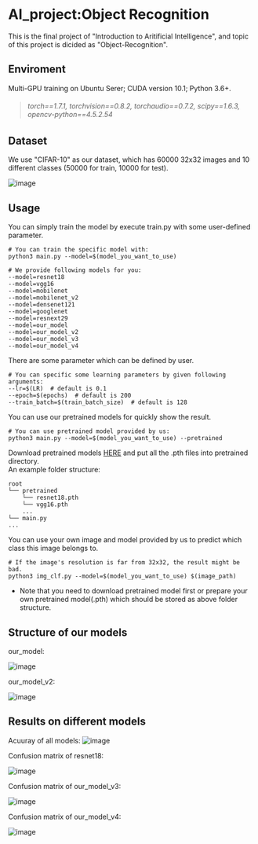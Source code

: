 # AI_project:Object Recognition
This is the final project of "Introduction to Aritificial Intelligence", and topic of this project is dicided as "Object-Recognition".

## Enviroment
Multi-GPU training on Ubuntu Serer; CUDA version 10.1; Python 3.6+.
> ###### torch==1.7.1, torchvision==0.8.2, torchaudio==0.7.2, scipy==1.6.3, opencv-python==4.5.2.54

## Dataset
We use "CIFAR-10" as our dataset, which has 60000 32x32 images and 10 different classes (50000 for train, 10000 for test).

![image](https://github.com/Tiffamy/Object_Recognition-AI_project-/blob/main/image/cifar-10.png)
## Usage
You can simply train the model by execute train.py with some user-defined parameter.

```
# You can train the specific model with: 
python3 main.py --model=$(model_you_want_to_use)

# We provide following models for you:
--model=resnet18
--model=vgg16
--model=mobilenet
--model=mobilenet_v2
--model=densenet121
--model=googlenet
--model=resnext29
--model=our_model
--model=our_model_v2
--model=our_model_v3
--model=our_model_v4
```
There are some parameter which can be defined by user.
```
# You can specific some learning parameters by given following arguments:
--lr=$(LR)  # default is 0.1
--epoch=$(epochs)  # default is 200
--train_batch=$(train_batch_size)  # default is 128
```
You can use our pretrained models for quickly show the result.  
```
# You can use pretrained model provided by us:
python3 main.py --model=$(model_you_want_to_use) --pretrained
```
Download pretrained models [HERE](https://drive.google.com/drive/folders/18hrbUlK1-fwN2j3exj2JmIf_pVcZTL_U?usp=sharing) and put all the .pth files into pretrained directory.  
An example folder structure:
```
root
└── pretrained
    └── resnet18.pth
    └── vgg16.pth
    ...
└── main.py
...
```
You can use your own image and model provided by us to predict which class this image belongs to.  
```
# If the image's resolution is far from 32x32, the result might be bad.
python3 img_clf.py --model=$(model_you_want_to_use) $(image_path)
```
* Note that you need to download pretrained model first or prepare your own pretrained model(.pth) which should be stored as above folder structure.
## Structure of our models
our_model:

![image](https://github.com/Tiffamy/Object_Recognition-AI_project-/blob/main/image/v1.jpg)

our_model_v2:

![image](https://github.com/Tiffamy/Object_Recognition-AI_project-/blob/main/image/v2.jpg)
## Results on different models
Acuuray of all models:
![image](https://github.com/Tiffamy/Object_Recognition-AI_project-/blob/main/image/exp1.jpg)

Confusion matrix of resnet18:

![image](https://github.com/Tiffamy/Object_Recognition-AI_project-/blob/main/image/exp2.png)

Confusion matrix of our_model_v3:

![image](https://github.com/Tiffamy/Object_Recognition-AI_project-/blob/main/image/exp3.png)

Confusion matrix of our_model_v4:

![image](https://github.com/Tiffamy/Object_Recognition-AI_project-/blob/main/image/exp3.png)
